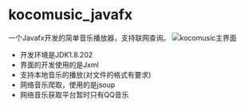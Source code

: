 # kocomusic_javafx
一个Javafx开发的简单音乐播放器，支持联网查询。
![kocomusic主界面](https://github.com/kiss1205/kocomusic_javafx/blob/master/kocomusic.png)
+ 开发环境是JDK1.8.202
+ 界面的开发使用的是Jxml
+ 支持本地音乐的播放(对文件的格式有要求)
+ 网络音乐爬取，使用的是jsoup
+ 网络音乐获取平台暂时只有QQ音乐

